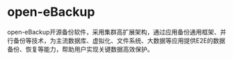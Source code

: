 # open-eBackup

open-eBackup开源备份软件，采用集群高扩展架构，通过应用备份通用框架、并行备份等技术，为主流数据库、虚拟化、文件系统、大数据等应用提供E2E的数据备份、恢复等能力，帮助用户实现关键数据高效保护。